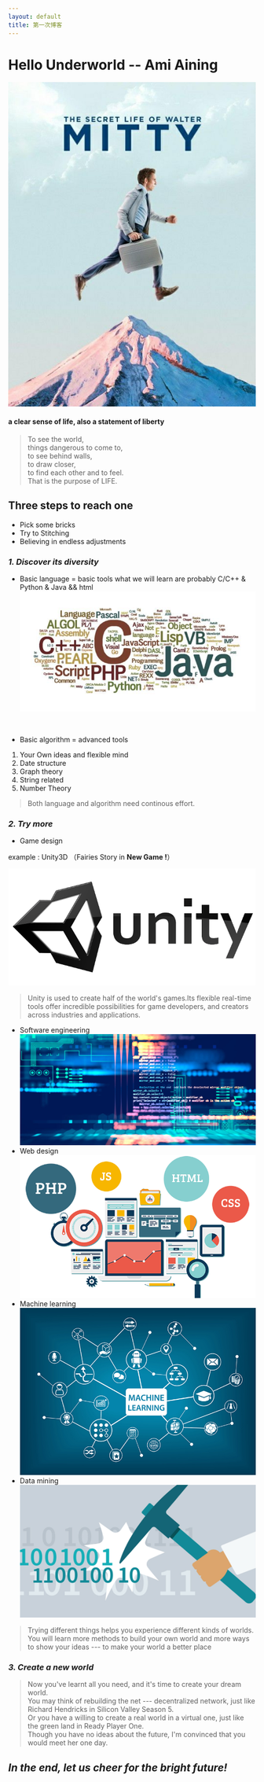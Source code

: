 ```yaml
---
layout: default
title: 第一次博客
---
```


# Hello Underworld -- Ami Aining
![day dream life]( https://raw.githubusercontent.com/zhangzhanbang/homework/gh-pages/images/day%20dream_.jpg)
#### a clear sense of life, also a statement of liberty
> To see the world,</br>
> things dangerous to come to,</br> 
> to see behind walls, </br>
> to draw closer, </br>
> to find each other and to feel.</br> 
> That is the purpose of LIFE. 

## **Three steps to reach one**
- Pick some bricks 
- Try to Stitching
- Believing in endless adjustments

### *1. Discover its diversity*
- Basic language = basic tools
   what we  will learn are probably C/C++ & Python & Java && html
 ![Language](https://raw.githubusercontent.com/zhangzhanbang/homework/gh-pages/images/language.jpg)
 </br>

- Basic algorithm = advanced tools
1. Your Own ideas and flexible mind
2. Date structure
3. Graph theory
4. String related
5. Number Theory

>Both language and algorithm need continous effort.

### *2. Try more*
- Game design

example : Unity3D  （Fairies Story in **New Game !**）

![](https://raw.githubusercontent.com/zhangzhanbang/homework/gh-pages/images/unity-avator.png)

> Unity is used to create half of the world's games.Its flexible real-time tools offer incredible possibilities for game developers, and creators across industries and applications. 

- Software engineering
![](https://raw.githubusercontent.com/zhangzhanbang/homework/gh-pages/images/software%20engineering.jpg)
- Web design
![](https://raw.githubusercontent.com/zhangzhanbang/homework/gh-pages/images/web-design.png)
- Machine learning
![](https://raw.githubusercontent.com/zhangzhanbang/homework/gh-pages/images/machine%20learning.jpg)
- Data mining
![](https://raw.githubusercontent.com/zhangzhanbang/homework/gh-pages/images/data-mining.jpg)

> Trying different things helps you experience different kinds of worlds.
> You will learn more methods to build your own world and more ways to show your ideas --- to make your world a better place

### *3. Create a new world*
> Now you've learnt all you need, and it's time to create your dream world.</br>
> You may think of rebuilding the net --- decentralized network, just like Richard Hendricks in Silicon Valley Season 5.</br>
> Or you have a willing to create a real world in a virtual one, just like the green land in Ready Player One.</br>
> Though you have no ideas about the future, I'm convinced that you would meet her one day.

## ***In the end, let us cheer for the bright future!***

